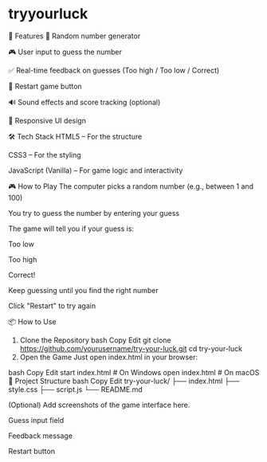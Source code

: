 # tryyourluck
📌 Features
🔢 Random number generator

🎮 User input to guess the number

✅ Real-time feedback on guesses (Too high / Too low / Correct)

🔄 Restart game button

🔊 Sound effects and score tracking (optional)

📱 Responsive UI design

🛠️ Tech Stack
HTML5 – For the structure

CSS3 – For the styling

JavaScript (Vanilla) – For game logic and interactivity

🎮 How to Play
The computer picks a random number (e.g., between 1 and 100)

You try to guess the number by entering your guess

The game will tell you if your guess is:

Too low

Too high

Correct!

Keep guessing until you find the right number

Click "Restart" to try again

📦 How to Use
1. Clone the Repository
bash
Copy
Edit
git clone https://github.com/yourusername/try-your-luck.git
cd try-your-luck
2. Open the Game
Just open index.html in your browser:

bash
Copy
Edit
start index.html   # On Windows
open index.html    # On macOS
📁 Project Structure
bash
Copy
Edit
try-your-luck/
├── index.html
├── style.css
├── script.js
└── README.md

(Optional) Add screenshots of the game interface here.

Guess input field

Feedback message

Restart button


